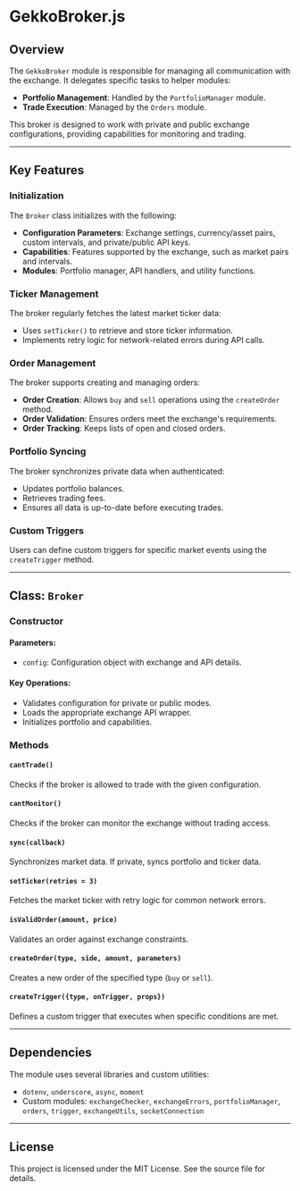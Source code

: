 # GekkoBroker.js

## Overview

The `GekkoBroker` module is responsible for managing all communication with the exchange. It delegates specific tasks to helper modules:
- **Portfolio Management**: Handled by the `PortfolioManager` module.
- **Trade Execution**: Managed by the `Orders` module.

This broker is designed to work with private and public exchange configurations, providing capabilities for monitoring and trading.

---

## Key Features

### Initialization
The `Broker` class initializes with the following:
- **Configuration Parameters**: Exchange settings, currency/asset pairs, custom intervals, and private/public API keys.
- **Capabilities**: Features supported by the exchange, such as market pairs and intervals.
- **Modules**: Portfolio manager, API handlers, and utility functions.

### Ticker Management
The broker regularly fetches the latest market ticker data:
- Uses `setTicker()` to retrieve and store ticker information.
- Implements retry logic for network-related errors during API calls.

### Order Management
The broker supports creating and managing orders:
- **Order Creation**: Allows `buy` and `sell` operations using the `createOrder` method.
- **Order Validation**: Ensures orders meet the exchange's requirements.
- **Order Tracking**: Keeps lists of open and closed orders.

### Portfolio Syncing
The broker synchronizes private data when authenticated:
- Updates portfolio balances.
- Retrieves trading fees.
- Ensures all data is up-to-date before executing trades.

### Custom Triggers
Users can define custom triggers for specific market events using the `createTrigger` method.

---

## Class: `Broker`

### Constructor
#### Parameters:
- `config`: Configuration object with exchange and API details.

#### Key Operations:
- Validates configuration for private or public modes.
- Loads the appropriate exchange API wrapper.
- Initializes portfolio and capabilities.

### Methods

#### `cantTrade()`
Checks if the broker is allowed to trade with the given configuration.

#### `cantMonitor()`
Checks if the broker can monitor the exchange without trading access.

#### `sync(callback)`
Synchronizes market data. If private, syncs portfolio and ticker data.

#### `setTicker(retries = 3)`
Fetches the market ticker with retry logic for common network errors.

#### `isValidOrder(amount, price)`
Validates an order against exchange constraints.

#### `createOrder(type, side, amount, parameters)`
Creates a new order of the specified type (`buy` or `sell`).

#### `createTrigger({type, onTrigger, props})`
Defines a custom trigger that executes when specific conditions are met.

---

## Dependencies
The module uses several libraries and custom utilities:
- `dotenv`, `underscore`, `async`, `moment`
- Custom modules: `exchangeChecker`, `exchangeErrors`, `portfolioManager`, `orders`, `trigger`, `exchangeUtils`, `socketConnection`

---

## License

This project is licensed under the MIT License. See the source file for details.
